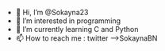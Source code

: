 - 👋 Hi, I’m @Sokayna23
- 👀 I’m interested in programming
- 🌱 I’m currently learning C and Python
- 📫 How to reach me : 
twitter -->SokaynaBN
<!---
Sokayna23/Sokayna23 is a ✨ special ✨ repository because its `README.md` (this file) appears on your GitHub profile.
You can click the Preview link to take a look at your changes.
--->
